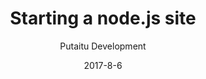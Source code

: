 ---
title: 'Starting a node.js site'
description: 'Creating a site using HashBrown and node.js'
sections:
    -
        template: richTextSection
        text: "<h2 id=\"prerequisites\">Prerequisites</h2>\n<p>For this guide, we&#39;ll be using express and the <a href=\"https://github.com/Putaitu/hashbrown-cms/tree/node-driver\">HashBrown node.js driver</a>  </p>\n<pre><code class=\"lang-bash\">$ npm install --save express hashbrown-driver body-parser pug\n</code></pre>\n<ul>\n<li>We need the <code>body-parser</code> package to allow pushing content changes, as they are consumed via a REST API</li>\n<li>In this example, we&#39;re using <code>pug</code> for templating, but that&#39;s up to you</li>\n</ul>\n<h2 id=\"server\">Server</h2>\n<p>A quick server setup like this will work:</p>\n<pre><code class=\"lang-javascript\">&#39;use strict&#39;;\n\nconst Path = require(&#39;path&#39;);\nconst Express = require(&#39;express&#39;);\nconst HashBrown = require(&#39;hashbrown-driver&#39;);\nconst BodyParser = require(&#39;body-parser&#39;);\n\nconst PORT = 8080;\n\n// Express\nlet app = Express();\napp.use(BodyParser.json({limit: &#39;50mb&#39;}));\napp.use(BodyParser.urlencoded({extended: true}));\napp.use(Express.static(appRoot + &#39;/public&#39;));\napp.use(&#39;/media&#39;, Express.static(Path.resolve(__dirname) + &#39;/hashbrown/storage/media&#39;));\napp.set(&#39;view engine&#39;, &#39;pug&#39;);\n\n// HashBrown driver\nHashBrown.init(app);\n\n// Routes\napp.get(&#39;*&#39;, (req, res) =&gt; {\n    HashBrown.getContentByUrl(req.originalUrl)\n    .then((content) =&gt; {\n        res.render(content.template, content);\n    })\n    .catch((e) =&gt; {\n        res.status(404).send(e.message);\n    });\n});\n\n// Start server\nlet server = app.listen(PORT, &#39;0.0.0.0&#39;);\n</code></pre>\n"
meta:
    id: 50206727b65fd2aab0e801e81407420ecd516042
    parentId: bf70856caed6633b734d5b0e7b61a651305571f1
    language: en
date: '2017-8-6'
author: 'Putaitu Development'
permalink: /guides/starting-a-nodejs-site/
layout: sectionPage
---